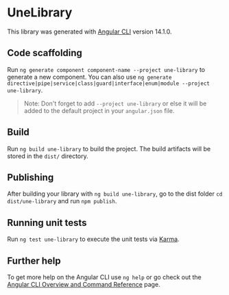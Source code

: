 # UneLibrary

This library was generated with [Angular CLI](https://github.com/angular/angular-cli) version 14.1.0.

## Code scaffolding

Run `ng generate component component-name --project une-library` to generate a new component. You can also use `ng generate directive|pipe|service|class|guard|interface|enum|module --project une-library`.
> Note: Don't forget to add `--project une-library` or else it will be added to the default project in your `angular.json` file. 

## Build

Run `ng build une-library` to build the project. The build artifacts will be stored in the `dist/` directory.

## Publishing

After building your library with `ng build une-library`, go to the dist folder `cd dist/une-library` and run `npm publish`.

## Running unit tests

Run `ng test une-library` to execute the unit tests via [Karma](https://karma-runner.github.io).

## Further help

To get more help on the Angular CLI use `ng help` or go check out the [Angular CLI Overview and Command Reference](https://angular.io/cli) page.
